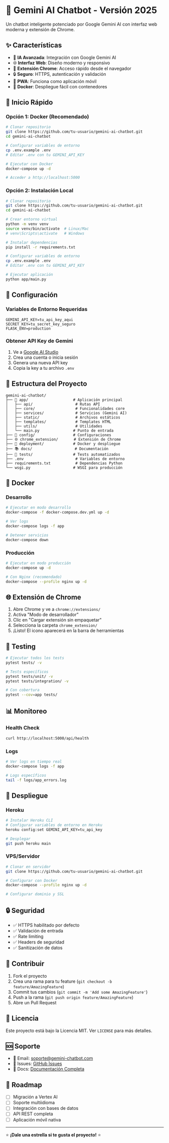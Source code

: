 # 🚀 Gemini AI Chatbot - Versión 2025

Un chatbot inteligente potenciado por Google Gemini AI con interfaz web moderna y extensión de Chrome.

## ✨ Características

- 🤖 **IA Avanzada**: Integración con Google Gemini AI
- 🌐 **Interfaz Web**: Diseño moderno y responsivo
- 🔌 **Extensión Chrome**: Acceso rápido desde el navegador
- 🔒 **Seguro**: HTTPS, autenticación y validación
- 📱 **PWA**: Funciona como aplicación móvil
- 🐳 **Docker**: Despliegue fácil con contenedores

## 🚀 Inicio Rápido

### Opción 1: Docker (Recomendado)
```bash
# Clonar repositorio
git clone https://github.com/tu-usuario/gemini-ai-chatbot.git
cd gemini-ai-chatbot

# Configurar variables de entorno
cp .env.example .env
# Editar .env con tu GEMINI_API_KEY

# Ejecutar con Docker
docker-compose up -d

# Acceder a http://localhost:5000
```

### Opción 2: Instalación Local
```bash
# Clonar repositorio
git clone https://github.com/tu-usuario/gemini-ai-chatbot.git
cd gemini-ai-chatbot

# Crear entorno virtual
python -m venv venv
source venv/bin/activate  # Linux/Mac
# venv\Scripts\activate   # Windows

# Instalar dependencias
pip install -r requirements.txt

# Configurar variables de entorno
cp .env.example .env
# Editar .env con tu GEMINI_API_KEY

# Ejecutar aplicación
python app/main.py
```

## 🔧 Configuración

### Variables de Entorno Requeridas
```env
GEMINI_API_KEY=tu_api_key_aqui
SECRET_KEY=tu_secret_key_seguro
FLASK_ENV=production
```

### Obtener API Key de Gemini
1. Ve a [Google AI Studio](https://aistudio.google.com/)
2. Crea una cuenta o inicia sesión
3. Genera una nueva API key
4. Copia la key a tu archivo `.env`

## 📁 Estructura del Proyecto

```
gemini-ai-chatbot/
├── 📱 app/                    # Aplicación principal
│   ├── api/                   # Rutas API
│   ├── core/                  # Funcionalidades core
│   ├── services/              # Servicios (Gemini AI)
│   ├── static/                # Archivos estáticos
│   ├── templates/             # Templates HTML
│   ├── utils/                 # Utilidades
│   └── main.py               # Punto de entrada
├── 🔧 config/                 # Configuraciones
├── 🌐 chrome_extension/       # Extensión de Chrome
├── 🐳 deployment/             # Docker y despliegue
├── 📚 docs/                   # Documentación
├── 🧪 tests/                  # Tests automatizados
├── .env                       # Variables de entorno
├── requirements.txt           # Dependencias Python
└── wsgi.py                   # WSGI para producción
```

## 🐳 Docker

### Desarrollo
```bash
# Ejecutar en modo desarrollo
docker-compose -f docker-compose.dev.yml up -d

# Ver logs
docker-compose logs -f app

# Detener servicios
docker-compose down
```

### Producción
```bash
# Ejecutar en modo producción
docker-compose up -d

# Con Nginx (recomendado)
docker-compose --profile nginx up -d
```

## 🌐 Extensión de Chrome

1. Abre Chrome y ve a `chrome://extensions/`
2. Activa "Modo de desarrollador"
3. Clic en "Cargar extensión sin empaquetar"
4. Selecciona la carpeta `chrome_extension/`
5. ¡Listo! El icono aparecerá en la barra de herramientas

## 🧪 Testing

```bash
# Ejecutar todos los tests
pytest tests/ -v

# Tests específicos
pytest tests/unit/ -v
pytest tests/integration/ -v

# Con cobertura
pytest --cov=app tests/
```

## 📊 Monitoreo

### Health Check
```bash
curl http://localhost:5000/api/health
```

### Logs
```bash
# Ver logs en tiempo real
docker-compose logs -f app

# Logs específicos
tail -f logs/app_errors.log
```

## 🚀 Despliegue

### Heroku
```bash
# Instalar Heroku CLI
# Configurar variables de entorno en Heroku
heroku config:set GEMINI_API_KEY=tu_api_key

# Desplegar
git push heroku main
```

### VPS/Servidor
```bash
# Clonar en servidor
git clone https://github.com/tu-usuario/gemini-ai-chatbot.git

# Configurar con Docker
docker-compose --profile nginx up -d

# Configurar dominio y SSL
```

## 🔒 Seguridad

- ✅ HTTPS habilitado por defecto
- ✅ Validación de entrada
- ✅ Rate limiting
- ✅ Headers de seguridad
- ✅ Sanitización de datos

## 🤝 Contribuir

1. Fork el proyecto
2. Crea una rama para tu feature (`git checkout -b feature/AmazingFeature`)
3. Commit tus cambios (`git commit -m 'Add some AmazingFeature'`)
4. Push a la rama (`git push origin feature/AmazingFeature`)
5. Abre un Pull Request

## 📄 Licencia

Este proyecto está bajo la Licencia MIT. Ver `LICENSE` para más detalles.

## 🆘 Soporte

- 📧 Email: soporte@gemini-chatbot.com
- 🐛 Issues: [GitHub Issues](https://github.com/tu-usuario/gemini-ai-chatbot/issues)
- 📖 Docs: [Documentación Completa](./docs/)

## 🎯 Roadmap

- [ ] Migración a Vertex AI
- [ ] Soporte multiidioma
- [ ] Integración con bases de datos
- [ ] API REST completa
- [ ] Aplicación móvil nativa

---

⭐ **¡Dale una estrella si te gusta el proyecto!** ⭐